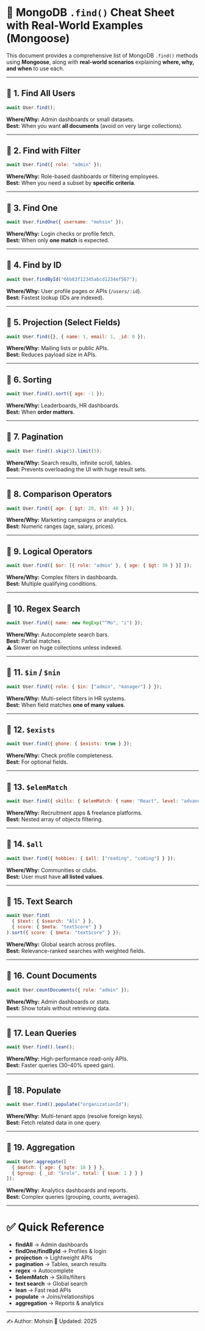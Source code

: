 # 📌 MongoDB `.find()` Cheat Sheet with Real-World Examples (Mongoose)

This document provides a comprehensive list of MongoDB `.find()` methods using **Mongoose**, along with **real-world scenarios** explaining **where, why, and when** to use each.

---

## 🔹 1. Find All Users
```js
await User.find();
```
**Where/Why:** Admin dashboards or small datasets.  
**Best:** When you want **all documents** (avoid on very large collections).

---

## 🔹 2. Find with Filter
```js
await User.find({ role: "admin" });
```
**Where/Why:** Role-based dashboards or filtering employees.  
**Best:** When you need a subset by **specific criteria**.

---

## 🔹 3. Find One
```js
await User.findOne({ username: "mohsin" });
```
**Where/Why:** Login checks or profile fetch.  
**Best:** When only **one match** is expected.

---

## 🔹 4. Find by ID
```js
await User.findById("66b83f12345abcd1234ef567");
```
**Where/Why:** User profile pages or APIs (`/users/:id`).  
**Best:** Fastest lookup (IDs are indexed).

---

## 🔹 5. Projection (Select Fields)
```js
await User.find({}, { name: 1, email: 1, _id: 0 });
```
**Where/Why:** Mailing lists or public APIs.  
**Best:** Reduces payload size in APIs.

---

## 🔹 6. Sorting
```js
await User.find().sort({ age: -1 });
```
**Where/Why:** Leaderboards, HR dashboards.  
**Best:** When **order matters**.

---

## 🔹 7. Pagination
```js
await User.find().skip(5).limit(5);
```
**Where/Why:** Search results, infinite scroll, tables.  
**Best:** Prevents overloading the UI with huge result sets.

---

## 🔹 8. Comparison Operators
```js
await User.find({ age: { $gt: 20, $lt: 40 } });
```
**Where/Why:** Marketing campaigns or analytics.  
**Best:** Numeric ranges (age, salary, prices).

---

## 🔹 9. Logical Operators
```js
await User.find({ $or: [{ role: "admin" }, { age: { $gt: 30 } }] });
```
**Where/Why:** Complex filters in dashboards.  
**Best:** Multiple qualifying conditions.

---

## 🔹 10. Regex Search
```js
await User.find({ name: new RegExp("^Mo", "i") });
```
**Where/Why:** Autocomplete search bars.  
**Best:** Partial matches.  
⚠️ Slower on huge collections unless indexed.

---

## 🔹 11. `$in` / `$nin`
```js
await User.find({ role: { $in: ["admin", "manager"] } });
```
**Where/Why:** Multi-select filters in HR systems.  
**Best:** When field matches **one of many values**.

---

## 🔹 12. `$exists`
```js
await User.find({ phone: { $exists: true } });
```
**Where/Why:** Check profile completeness.  
**Best:** For optional fields.

---

## 🔹 13. `$elemMatch`
```js
await User.find({ skills: { $elemMatch: { name: "React", level: "advanced" } } });
```
**Where/Why:** Recruitment apps & freelance platforms.  
**Best:** Nested array of objects filtering.

---

## 🔹 14. `$all`
```js
await User.find({ hobbies: { $all: ["reading", "coding"] } });
```
**Where/Why:** Communities or clubs.  
**Best:** User must have **all listed values**.

---

## 🔹 15. Text Search
```js
await User.find(
  { $text: { $search: "Ali" } },
  { score: { $meta: "textScore" } }
).sort({ score: { $meta: "textScore" } });
```
**Where/Why:** Global search across profiles.  
**Best:** Relevance-ranked searches with weighted fields.

---

## 🔹 16. Count Documents
```js
await User.countDocuments({ role: "admin" });
```
**Where/Why:** Admin dashboards or stats.  
**Best:** Show totals without retrieving data.

---

## 🔹 17. Lean Queries
```js
await User.find().lean();
```
**Where/Why:** High-performance read-only APIs.  
**Best:** Faster queries (30–40% speed gain).

---

## 🔹 18. Populate
```js
await User.find().populate("organizationId");
```
**Where/Why:** Multi-tenant apps (resolve foreign keys).  
**Best:** Fetch related data in one query.

---

## 🔹 19. Aggregation
```js
await User.aggregate([
  { $match: { age: { $gte: 18 } } },
  { $group: { _id: "$role", total: { $sum: 1 } } }
]);
```
**Where/Why:** Analytics dashboards and reports.  
**Best:** Complex queries (grouping, counts, averages).

---

# ✅ Quick Reference
- **findAll** → Admin dashboards  
- **findOne/findById** → Profiles & login  
- **projection** → Lightweight APIs  
- **pagination** → Tables, search results  
- **regex** → Autocomplete  
- **$elemMatch** → Skills/filters  
- **text search** → Global search  
- **lean** → Fast read APIs  
- **populate** → Joins/relationships  
- **aggregation** → Reports & analytics  

---

✍️ Author: Mohsin 
📅 Updated: 2025
